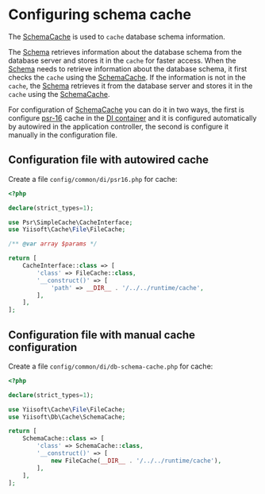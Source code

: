 # Configuring schema cache

 The [SchemaCache](https://github.com/yiisoft/db/blob/master/src/Cache/SchemaCache.php) is used to `cache` database schema information.
 
 The [Schema](https://github.com/yiisoft/db/blob/master/src/Schema/AbstractSchema.php) retrieves information about the database schema from the database server and stores it in the `cache` for faster access. When the [Schema](https://github.com/yiisoft/db/blob/master/src/Schema/AbstractSchema.php) needs to retrieve information about the database schema, it first checks the `cache` using the [SchemaCache](https://github.com/yiisoft/db/blob/master/src/Cache/SchemaCache.php). If the information is not in the `cache`, the [Schema](https://github.com/yiisoft/db/blob/master/src/Schema/AbstractSchema.php) retrieves it from the database server and stores it in the `cache` using the [SchemaCache](https://github.com/yiisoft/db/blob/master/src/Cache/SchemaCache.php).

 For configuration of [SchemaCache](https://github.com/yiisoft/db/blob/master/src/Cache/SchemaCache.php) you can do it in two ways, the first is configure [psr-16](https://github.com/php-fig/simple-cache) cache in the [DI container](https://github.com/yiisoft/di) and it is configured automatically by autowired in the application controller, the second is configure it manually in the configuration file.

## Configuration file with autowired cache

Create a file `config/common/di/psr16.php` for cache:

```php
<?php

declare(strict_types=1);

use Psr\SimpleCache\CacheInterface;
use Yiisoft\Cache\File\FileCache;

/** @var array $params */

return [
    CacheInterface::class => [
        'class' => FileCache::class,
        '__construct()' => [
            'path' => __DIR__ . '/../../runtime/cache',
        ],
    ],
];
```

## Configuration file with manual cache configuration

Create a file `config/common/di/db-schema-cache.php` for cache:

```php
<?php

declare(strict_types=1);

use Yiisoft\Cache\File\FileCache;
use Yiisoft\Db\Cache\SchemaCache;

return [
    SchemaCache::class => [
        'class' => SchemaCache::class,
        '__construct()' => [
            new FileCache(__DIR__ . '/../../runtime/cache'),
        ],
    ],
];
```
